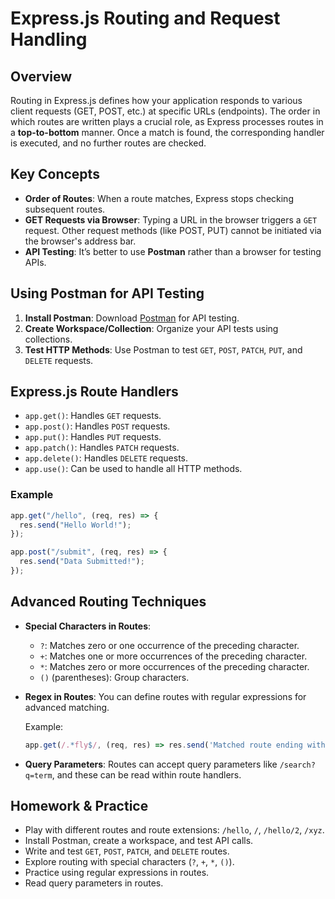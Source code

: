 # Express.js Routing and Request Handling

## Overview

Routing in Express.js defines how your application responds to various client requests (GET, POST, etc.) at specific URLs (endpoints). The order in which routes are written plays a crucial role, as Express processes routes in a **top-to-bottom** manner. Once a match is found, the corresponding handler is executed, and no further routes are checked.

## Key Concepts

- **Order of Routes**: When a route matches, Express stops checking subsequent routes.
- **GET Requests via Browser**: Typing a URL in the browser triggers a `GET` request. Other request methods (like POST, PUT) cannot be initiated via the browser's address bar.
- **API Testing**: It’s better to use **Postman** rather than a browser for testing APIs.

## Using Postman for API Testing

1. **Install Postman**: Download [Postman](https://www.postman.com/downloads/) for API testing.
2. **Create Workspace/Collection**: Organize your API tests using collections.
3. **Test HTTP Methods**: Use Postman to test `GET`, `POST`, `PATCH`, `PUT`, and `DELETE` requests.

## Express.js Route Handlers

- `app.get()`: Handles `GET` requests.
- `app.post()`: Handles `POST` requests.
- `app.put()`: Handles `PUT` requests.
- `app.patch()`: Handles `PATCH` requests.
- `app.delete()`: Handles `DELETE` requests.
- `app.use()`: Can be used to handle all HTTP methods.

### Example

```js
app.get("/hello", (req, res) => {
  res.send("Hello World!");
});

app.post("/submit", (req, res) => {
  res.send("Data Submitted!");
});
```

## Advanced Routing Techniques

- **Special Characters in Routes**:

  - `?`: Matches zero or one occurrence of the preceding character.
  - `+`: Matches one or more occurrences of the preceding character.
  - `*`: Matches zero or more occurrences of the preceding character.
  - `()` (parentheses): Group characters.

- **Regex in Routes**: You can define routes with regular expressions for advanced matching.

  Example:

  ```js
  app.get(/.*fly$/, (req, res) => res.send('Matched route ending with "fly"'));
  ```

- **Query Parameters**: Routes can accept query parameters like `/search?q=term`, and these can be read within route handlers.

## Homework & Practice

- Play with different routes and route extensions: `/hello`, `/`, `/hello/2`, `/xyz`.
- Install Postman, create a workspace, and test API calls.
- Write and test `GET`, `POST`, `PATCH`, and `DELETE` routes.
- Explore routing with special characters (`?`, `+`, `*`, `()`).
- Practice using regular expressions in routes.
- Read query parameters in routes.

